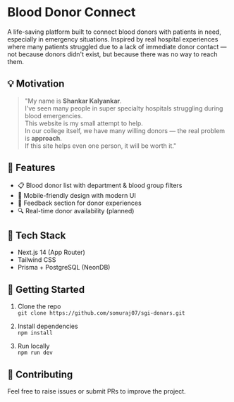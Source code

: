 # Blood Donor Connect

A life-saving platform built to connect blood donors with patients in need, especially in emergency situations. Inspired by real hospital experiences where many patients struggled due to a lack of immediate donor contact — not because donors didn't exist, but because there was no way to reach them.

## 💡 Motivation

> "My name is **Shankar Kalyankar**.  
> I've seen many people in super specialty hospitals struggling during blood emergencies.  
> This website is my small attempt to help.  
> In our college itself, we have many willing donors — the real problem is **approach**.  
> If this site helps even one person, it will be worth it."

## 🔧 Features

- 📋 Blood donor list with department & blood group filters
- 📱 Mobile-friendly design with modern UI
- 🧠 Feedback section for donor experiences
- 🔍 Real-time donor availability (planned)

## 🔨 Tech Stack

- Next.js 14 (App Router)
- Tailwind CSS
- Prisma + PostgreSQL (NeonDB)


## 🚀 Getting Started

1. Clone the repo  
   `git clone https://github.com/somuraj07/sgi-donars.git`

2. Install dependencies  
   `npm install`

3. Run locally  
   `npm run dev`

## 🤝 Contributing

Feel free to raise issues or submit PRs to improve the project.


